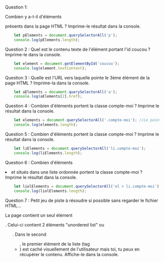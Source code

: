 Question 1:

Combien y a-t-il d'éléments <p> présents dans la page HTML ? Imprime-le résultat dans la console.

```js 
    let pElements = document.querySelectorAll('p');
    console.log(pElements.length);
```

Question 2 :
Quel est le contenu texte de l'élément portant l'id coucou ? Imprime-le dans la console.

```js 
    let element = document.getElementById('coucou');
    console.log(element.textContent);
```
Question 3 :
Quelle est l'URL vers laquelle pointe le 3ème élément <a> de la page HTML ? Imprime-la dans la console.
```js
    let aElements = document.querySelectorAll('a');
    console.log(aElements[2].href);
```
Question 4 : 
Combien d'éléments portent la classe compte-moi ? Imprime le résultat dans la console.
```js
    let elements = document.querySelectorAll('.compte-moi'); //Le point . avant compte-moi indique qu'il s'agit d'une classe. C'est la même       syntaxe que celle utilisée dans les feuilles de style CSS pour sélectionner des éléments par classe.
    console.log(elements.length);
```
Question 5 :
Combien d'éléments portent la classe compte-moi ? Imprime le résultat dans la console.
```js
    let liElements = document.querySelectorAll('li.compte-moi');
    console.log(liElements.length);
```
Question 6 :
Combien d'éléments <li> et situés dans une liste ordonnée portent la classe compte-moi ? Imprime le résultat dans la console.
```js
    let liolElements = document.querySelectorAll('ol > li.compte-moi');
    console.log(liolElements.length);
```
Question 7 :
Petit jeu de piste à résoudre si possible sans regarder le fichier HTML…

La page contient un seul élément <div>. Celui-ci contient 2 éléments "unordered list" ou <ul>. Dans le second <ul>, le premier élément de la liste (tag <li>) est caché visuellement de l'utilisateur mais toi, tu peux en récupérer le contenu. Affiche-le dans la console.
```js
    
```